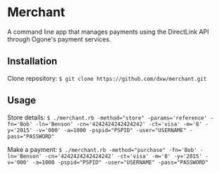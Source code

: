Merchant
========================

A command line app that manages payments using the DirectLink API through Ogone's payment services.

## Installation
Clone repository: `$ git clone https://github.com/dxw/merchant.git`

## Usage

Store details: ```$ ./merchant.rb -method="store" -params='reference' -fn='Bob' -ln='Benson' -cn='4242424242424242' -ct='visa' -m='8' -y='2015' -v='000' -a=1000 -pspid="PSPID" -user="USERNAME" -pass="PASSWORD"```

Make a payment: ```$ ./merchant.rb -method="purchase" -fn='Bob' -ln='Benson' -cn='4242424242424242' -ct='visa' -m='8' -y='2015' -v='000' -a=1000 -pspid="PSPID" -user="USERNAME" -pass="PASSWORD"```

